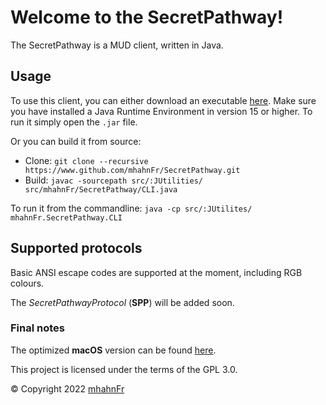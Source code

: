 # Welcome to the SecretPathway!
The SecretPathway is a MUD client, written in Java.

## Usage
To use this client, you can either download an executable [here](https://github.com/mhahnFr/SecretPathway/releases).
Make sure you have installed a Java Runtime Environment in version 15 or higher.
To run it simply open the `.jar` file.

Or you can build it from source:
- Clone: `git clone --recursive https://www.github.com/mhahnFr/SecretPathway.git`
- Build: `javac -sourcepath src/:JUtilities/ src/mhahnFr/SecretPathway/CLI.java`

To run it from the commandline: `java -cp src/:JUtilites/ mhahnFr.SecretPathway.CLI`

## Supported protocols
Basic ANSI escape codes are supported at the moment, including RGB colours.

The *SecretPathwayProtocol* (**SPP**) will be added soon.

### Final notes
The optimized **macOS** version can be found [here](https://www.github.com/mhahnFr/SecretPathway_macOS).

This project is licensed under the terms of the GPL 3.0.

© Copyright 2022 [mhahnFr](https://www.github.com/mhahnFr)
